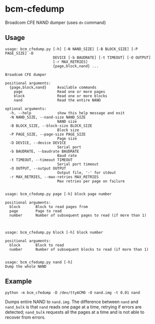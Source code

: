 # bcm-cfedump
Broadcom CFE NAND dumper (uses `dn` command)

## Usage

```
usage: bcm_cfedump.py [-h] [-N NAND_SIZE] [-B BLOCK_SIZE] [-P PAGE_SIZE] -D
                      DEVICE [-b BAUDRATE] [-t TIMEOUT] [-O OUTPUT]
                      [-r MAX_RETRIES]
                      {page,block,nand} ...

Broadcom CFE dumper

positional arguments:
  {page,block,nand}     Available commands
    page                Read one or more pages
    block               Read one or more blocks
    nand                Read the entire NAND

optional arguments:
  -h, --help            show this help message and exit
  -N NAND_SIZE, --nand-size NAND_SIZE
                        NAND size
  -B BLOCK_SIZE, --block-size BLOCK_SIZE
                        Block size
  -P PAGE_SIZE, --page-size PAGE_SIZE
                        Page size
  -D DEVICE, --device DEVICE
                        Serial port
  -b BAUDRATE, --baudrate BAUDRATE
                        Baud rate
  -t TIMEOUT, --timeout TIMEOUT
                        Serial port timeout
  -O OUTPUT, --output OUTPUT
                        Output file, '-' for stdout
  -r MAX_RETRIES, --max-retries MAX_RETRIES
                        Max retries per page on failure


usage: bcm_cfedump.py page [-h] block page number

positional arguments:
  block       Block to read pages from
  page        Page to read
  number      Number of subsequent pages to read (if more than 1)



usage: bcm_cfedump.py block [-h] block number

positional arguments:
  block       Block to read
  number      Number of subsequent blocks to read (if more than 1)


usage: bcm_cfedump.py nand [-h]
Dump the whole NAND
```



## Example

`python -m bcm_cfedump -D /dev/ttyACM0 -O nand.img -t 0.01 nand`

Dumps entire NAND to `nand.img`. The difference between `nand` and `nand_bulk` is that `nand` reads one page at a time, retrying if errors are detected; `nand_bulk` requests all the pages at a time and is not able to recover from errors.